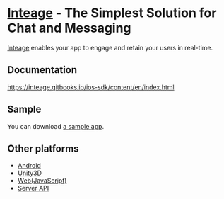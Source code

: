 # [Inteage](http://inteage.com) - The Simplest Solution for Chat and Messaging
[Inteage](http://inteage.com) enables your app to engage and retain your users in real-time.

## Documentation
https://inteage.gitbooks.io/ios-sdk/content/en/index.html

## Sample
You can download [a sample app](https://github.com/smilefam/inteage-sample).

## Other platforms
* [Android](https://inteage.gitbooks.io/android-sdk/content/en/index.html)
* [Unity3D](https://inteage.gitbooks.io/unity-sdk/content/en/index.html)
* [Web(JavaScript)](https://inteage.gitbooks.io/inteage-web-doc/content/en/index.html)
* [Server API](https://inteage.gitbooks.io/api/content/en/index.html)
